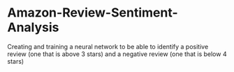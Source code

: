 # Amazon-Review-Sentiment-Analysis
Creating and training a neural network to be able to identify a positive review (one that is above 3 stars) and a negative review (one that is below 4 stars) 
